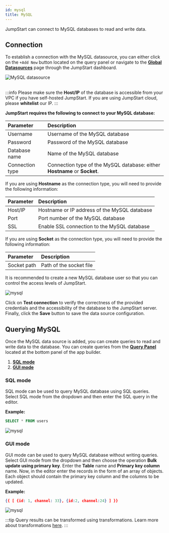 ```yaml
---
id: mysql
title: MySQL
---
```


JumpStart can connect to MySQL databases to read and write data.

## Connection

To establish a connection with the MySQL datasource, you can either click on the `+Add New` button located on the query panel or navigate to the **[Global Datasources](/docs/data-sources/overview)** page through the JumpStart dashboard.

<div style={{textAlign: 'center'}}>

<img className="screenshot-full" src="/img/datasource-reference/mysql/addmysql.gif" alt="MySQL datasource"/>

</div>
<br/>

:::info
Please make sure the **Host/IP** of the database is accessible from your VPC if you have self-hosted JumpStart. If you are using JumpStart cloud, please **whitelist** our IP.
:::


**JumpStart requires the following to connect to your MySQL database:**

| Parameter | Description |
|:--- |:--- |
| Username | Username of the MySQL database |
| Password | Password of the MySQL database |
| Database name | Name of the MySQL database |
| Connection type | Connection type of the MySQL database: either **Hostname** or **Socket**. |

If you are using **Hostname** as the connection type, you will need to provide the following information:

| Parameter | Description |
|:--- |:--- |
| Host/IP | Hostname or IP address of the MySQL database |
| Port | Port number of the MySQL database |
| SSL | Enable SSL connection to the MySQL database |

If you are using **Socket** as the connection type, you will need to provide the following information:

| Parameter | Description |
|:--- |:--- |
| Socket path | Path of the socket file |

It is recommended to create a new MySQL database user so that you can control the access levels of JumpStart. 

<div style={{textAlign: 'center'}}>

<img className="screenshot-full" src="/img/datasource-reference/mysql/mysqlconnect.png" alt="mysql"/>

</div>

Click on **Test connection** to verify the correctness of the provided credentials and the accessibility of the database to the JumpStart server. Finally, click the **Save** button to save the data source configuration.

## Querying MySQL

Once the MySQL data source is added, you can create queries to read and write data to the database. You can create queries from the **[Query Panel](/docs/app-builder/query-panel#query-manager)** located at the bottom panel of the app builder.

1. **[SQL mode](/docs/data-sources/mysql#sql-mode)**
2. **[GUI mode](/docs/data-sources/mysql#gui-mode)**

### SQL mode

SQL mode can be used to query MySQL database using SQL queries. Select SQL mode from the dropdown and then enter the SQL query in the editor. 

**Example:**
```sql
SELECT * FROM users
```

<div style={{textAlign: 'center'}}>

<img className="screenshot-full" src="/img/datasource-reference/mysql/sqlmode.png" alt="mysql"/>

</div>

### GUI mode

GUI mode can be used to query MySQL database without writing queries. Select GUI mode from the dropdown and then choose the operation **Bulk update using primary key**. Enter the **Table** name and **Primary key column** name. Now, in the editor enter the records in the form of an array of objects. Each object should contain the primary key column and the columns to be updated.

**Example:** 
```json
{{ [ {id: 1, channel: 33}, {id:2, channel:24} ] }}
```

<div style={{textAlign: 'center'}}>

<img className="screenshot-full" src="/img/datasource-reference/mysql/guinew.png" alt="mysql"/>

</div>

:::tip
Query results can be transformed using transformations. Learn more about transformations [here](/docs/tutorial/transformations).
:::